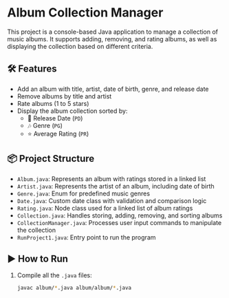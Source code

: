 # Album Collection Manager

This project is a console-based Java application to manage a collection of music albums. It supports adding, removing, and rating albums, as well as displaying the collection based on different criteria.

## 🛠 Features

- Add an album with title, artist, date of birth, genre, and release date
- Remove albums by title and artist
- Rate albums (1 to 5 stars)
- Display the album collection sorted by:
  - 📅 Release Date (`PD`)
  - 🎶 Genre (`PG`)
  - ⭐ Average Rating (`PR`)

## 📦 Project Structure

- `Album.java`: Represents an album with ratings stored in a linked list
- `Artist.java`: Represents the artist of an album, including date of birth
- `Genre.java`: Enum for predefined music genres
- `Date.java`: Custom date class with validation and comparison logic
- `Rating.java`: Node class used for a linked list of album ratings
- `Collection.java`: Handles storing, adding, removing, and sorting albums
- `CollectionManager.java`: Processes user input commands to manipulate the collection
- `RunProject1.java`: Entry point to run the program

## ▶️ How to Run

1. Compile all the `.java` files:
   ```bash
   javac album/*.java album/album/*.java
